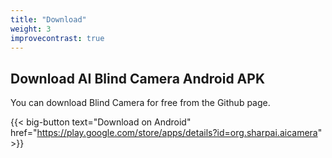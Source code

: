 ```yaml
---
title: "Download"
weight: 3
improvecontrast: true
---
```


## Download AI Blind Camera Android APK

You can download Blind Camera for free from the Github page.

{{< big-button text="Download on Android" href="https://play.google.com/store/apps/details?id=org.sharpai.aicamera" >}}


